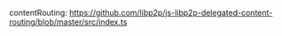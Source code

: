 contentRouting: https://github.com/libp2p/js-libp2p-delegated-content-routing/blob/master/src/index.ts